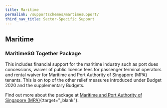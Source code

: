 ```yaml
---
title: Maritime
permalink: /supportschemes/martimesupport/
third_nav_title: Sector-Specific Support
---
```


## Maritime

### MaritimeSG Together Package

This includes financial support for the maritime industry such as port dues concessions, waiver of public licence fees for passenger terminal operators and rental waiver for Maritime and Port Authority of Singapore (MPA) tenants. This is on top of the other relief measures introduced under Budget 2020 and the supplementary Budgets.

Find out more about the package at [Maritime and Port Authority of Singapore (MPA)](https://go.gov.sg/martimesupport){:target="\_blank"}.
